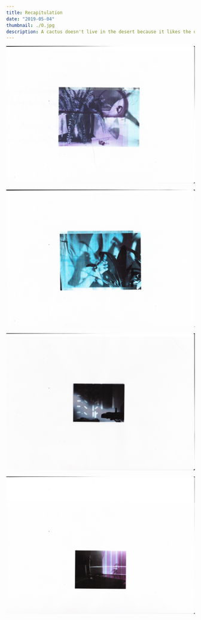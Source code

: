 ```yaml
---
title: Recapitulation
date: "2019-05-04"
thumbnail: ./0.jpg
description: A cactus doesn't live in the desert because it likes the desert; it lives there because the desert hasn't killed it yet.
---
```


![Cactus](./1.jpg)

![Cactus](./2.jpg)

![Cactus](./3.jpg)

![Cactus](./4.jpg)
